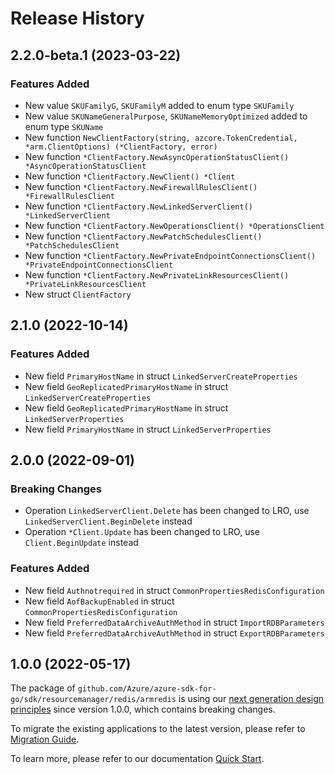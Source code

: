 # Release History

## 2.2.0-beta.1 (2023-03-22)
### Features Added

- New value `SKUFamilyG`, `SKUFamilyM` added to enum type `SKUFamily`
- New value `SKUNameGeneralPurpose`, `SKUNameMemoryOptimized` added to enum type `SKUName`
- New function `NewClientFactory(string, azcore.TokenCredential, *arm.ClientOptions) (*ClientFactory, error)`
- New function `*ClientFactory.NewAsyncOperationStatusClient() *AsyncOperationStatusClient`
- New function `*ClientFactory.NewClient() *Client`
- New function `*ClientFactory.NewFirewallRulesClient() *FirewallRulesClient`
- New function `*ClientFactory.NewLinkedServerClient() *LinkedServerClient`
- New function `*ClientFactory.NewOperationsClient() *OperationsClient`
- New function `*ClientFactory.NewPatchSchedulesClient() *PatchSchedulesClient`
- New function `*ClientFactory.NewPrivateEndpointConnectionsClient() *PrivateEndpointConnectionsClient`
- New function `*ClientFactory.NewPrivateLinkResourcesClient() *PrivateLinkResourcesClient`
- New struct `ClientFactory`


## 2.1.0 (2022-10-14)

### Features Added

- New field `PrimaryHostName` in struct `LinkedServerCreateProperties`
- New field `GeoReplicatedPrimaryHostName` in struct `LinkedServerCreateProperties`
- New field `GeoReplicatedPrimaryHostName` in struct `LinkedServerProperties`
- New field `PrimaryHostName` in struct `LinkedServerProperties`


## 2.0.0 (2022-09-01)
### Breaking Changes

- Operation `LinkedServerClient.Delete` has been changed to LRO, use `LinkedServerClient.BeginDelete` instead
- Operation `*Client.Update` has been changed to LRO, use `Client.BeginUpdate` instead

### Features Added

- New field `Authnotrequired` in struct `CommonPropertiesRedisConfiguration`
- New field `AofBackupEnabled` in struct `CommonPropertiesRedisConfiguration`
- New field `PreferredDataArchiveAuthMethod` in struct `ImportRDBParameters`
- New field `PreferredDataArchiveAuthMethod` in struct `ExportRDBParameters`


## 1.0.0 (2022-05-17)

The package of `github.com/Azure/azure-sdk-for-go/sdk/resourcemanager/redis/armredis` is using our [next generation design principles](https://azure.github.io/azure-sdk/general_introduction.html) since version 1.0.0, which contains breaking changes.

To migrate the existing applications to the latest version, please refer to [Migration Guide](https://aka.ms/azsdk/go/mgmt/migration).

To learn more, please refer to our documentation [Quick Start](https://aka.ms/azsdk/go/mgmt).
